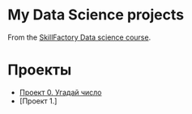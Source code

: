 # My Data Science projects

From the [SkillFactory Data science course](http://skillfactory.ru/data-scientist).

# Проекты

* [Проект 0. Угадай число](https://github.com/an-petruhin/Prediction_of_number/tree/main/Project_0)
* [Проект 1.]